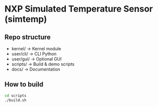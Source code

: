 # NXP Simulated Temperature Sensor (simtemp)

## Repo structure
- kernel/      → Kernel module
- user/cli/    → CLI Python
- user/gui/    → Optional GUI
- scripts/     → Build & demo scripts
- docs/        → Documentation

## How to build
```bash
cd scripts
./build.sh
